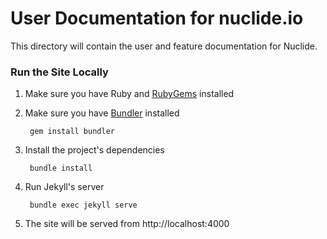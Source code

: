 # User Documentation for nuclide.io

This directory will contain the user and feature documentation for Nuclide.

### Run the Site Locally

1. Make sure you have Ruby and [RubyGems](https://rubygems.org/) installed
2. Make sure you have [Bundler](http://bundler.io/) installed

        gem install bundler
3. Install the project's dependencies

        bundle install
4. Run Jekyll's server

        bundle exec jekyll serve
5. The site will be served from http://localhost:4000
